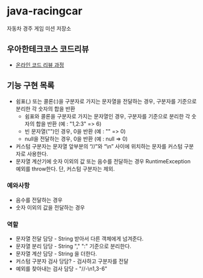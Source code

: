 # java-racingcar
자동차 경주 게임 미션 저장소

## 우아한테크코스 코드리뷰
* [온라인 코드 리뷰 과정](https://github.com/woowacourse/woowacourse-docs/blob/master/maincourse/README.md)

## 기능 구현 목록
- 쉼표(,) 또는 콜론(:)을 구분자로 가지는 문자열을 전달하는 경우, 구분자를 기준으로 분리한 각 숫자의 합을 반환
  - 쉼표와 콜론을 구분자로 가지는 문자열인 경우, 구분자를 기준으로 분리한 각 숫자의 합을 반환 (예 : "1,2:3" => 6)
  - 빈 문자열("")인 경우, 0을 반환 (예 : "" => 0)
  - null을 전달하는 경우, 0을 반환 (예 : null => 0)
- 커스텀 구분자는 문자열 앞부분의 “//”와 “\\n” 사이에 위치하는 문자를 커스텀 구분자로 사용한다.
- 문자열 계산기에 숫자 이외의 값 또는 음수를 전달하는 경우 RuntimeException 예외를 throw한다. 단, 커스텀 구분자는 제외.

### 예와사항
- 음수를 전달하는 경우
- 숫자 이외의 값을 전달하는 경우

### 역할
- 문자열 전달 담당 - String 받아서 다른 객체에게 넘겨준다.
- 문자열 분리 담당 - String "," ":" 기준으로 분리한다.
- 문자열 계산 담당 - String 을 더한다.
- 커스텀 구분자 검사 당담? - 검사하고 구분자를 전달
- 예외를 찾아내는 검사 담당 -  "//-\n1,3-6"